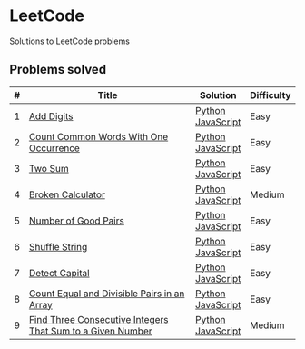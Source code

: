 # LeetCode
Solutions to LeetCode problems

## Problems solved

| # | Title | Solution | Difficulty |
|---| ----- | -------- | ---------- |
|1|[Add Digits](https://leetcode.com/problems/add-digits) | [Python](./easy/add-digits/add-digits.py) <br/> [JavaScript](./easy/add-digits/add-digits.js) |Easy|
|2|[Count Common Words With One Occurrence](https://leetcode.com/problems/count-common-words-with-one-occurrence) | [Python](./easy/count_commonords_with_one_occurrence/count-words.py) <br/> [JavaScript](./easy/count_commonords_with_one_occurrence/count-words.js) |Easy|
|3|[Two Sum](https://leetcode.com/problems/two-sum/) | [Python](./easy/two-sum/twoSum.py) <br/> [JavaScript](./easy/two-sum/twoSum.js) |Easy|
|4|[Broken Calculator](https://leetcode.com/problems/broken-calculator/) | [Python](./medium/broken-calculator/brokenCalculator.py) <br/> [JavaScript](./medium/broken-calculator/brokenCalculator.js)  |Medium|
|5|[Number of Good Pairs](https://leetcode.com/problems/number-of-good-pairs/) | [Python](./easy/number-good-pairs/numIdenticalPairs.py) <br/> [JavaScript](./easy/number-good-pairs/numIdenticalPairs.js) |Easy|
|6|[Shuffle String](https://leetcode.com/problems/shuffle-string/) | [Python](./easy/shuffle-string/restoreString.py) <br/> [JavaScript](./easy/shuffle-string/restoreString.js) |Easy|
|7|[Detect Capital](https://leetcode.com/problems/detect-capital/) | [Python](./easy/detect-capital/detectCapitalUse.py) <br/> [JavaScript](./easy/detect-capital/detectCapitalUse.js) |Easy|
|8|[Count Equal and Divisible Pairs in an Array](https://leetcode.com/problems/count-equal-and-divisible-pairs-in-an-array/) | [Python](./easy/count-pairs/countPairs.py) <br/> [JavaScript](./easy/count-pairs/countPairs.js) |Easy|
|9|[Find Three Consecutive Integers That Sum to a Given Number](https://leetcode.com/problems/find-three-consecutive-integers-that-sum-to-a-given-number/) | [Python](./medium/sum-of-three/sumOfThree.py) <br/> [JavaScript](./medium/sum-of-three/sumOfThree.js) |Medium|